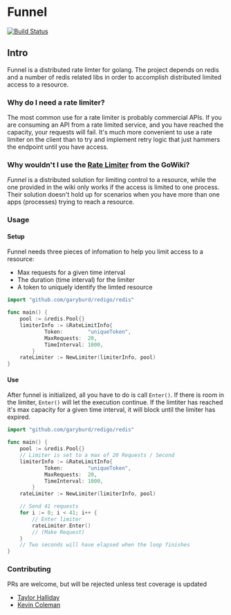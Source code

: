 Funnel
======
[![Build Status](https://travis-ci.org/meshhq/funnel.svg?branch=master)](https://travis-ci.org/meshhq/funnel)

Intro
-----

Funnel is a distributed rate limter for golang. The project depends on redis and a number of redis related libs in order to accomplish distributed limited access to a resource.

### Why do I need a rate limiter?
The most common use for a rate limiter is probably commercial APIs. If you are consuming an API from a rate limited service, and you have reached the capacity, your requests will fail. It's much more convenient to use a rate limiter on the client than to try and implement retry logic that just hammers the endpoint until you have access.

### Why wouldn't I use the [Rate Limiter](https://github.com/golang/go/wiki/RateLimiting) from the GoWiki?
*Funnel* is a distributed solution for limiting control to a resource, while the one provided in the wiki only works if the access is limited to one process. Their solution doesn't hold up for scenarios when you have more than one apps (processes) trying to reach a resource.

### Usage

#### Setup
Funnel needs three pieces of infomation to help you limit access to a resource:
- Max requests for a given time interval
- The duration (time interval) for the limiter
- A token to uniquely identify the limted resource
```go
import "github.com/garyburd/redigo/redis"

func main() {
    pool := &redis.Pool{}
    limiterInfo := &RateLimitInfo{
            Token:        "uniqueToken",
            MaxRequests:  20,
            TimeInterval: 1000,
        }
    rateLimiter := NewLimiter(limiterInfo, pool)    
}
```

#### Use
After funnel is initialized, all you have to do is call `Enter()`. If there is room in the limiter, `Enter()` will let the execution continue. If the limtiter has reached it's max capacity for a given time interval, it will block until the limiter has expired. 
```go
import "github.com/garyburd/redigo/redis"

func main() {
    pool := &redis.Pool{}
    // Limiter is set to a max of 20 Requests / Second
    limiterInfo := &RateLimitInfo{
            Token:        "uniqueToken",
            MaxRequests:  20,
            TimeInterval: 1000,
        }
    rateLimiter := NewLimiter(limiterInfo, pool)    

    // Send 41 requests
    for i := 0; i < 41; i++ {
        // Enter limiter
        rateLimiter.Enter()
        // (Make Request)
    }
    // Two seconds will have elapsed when the loop finishes
}
```

### Contributing
PRs are welcome, but will be rejected unless test coverage is updated
- [Taylor Halliday](https://github.com/tayhalla)
- [Kevin Coleman](https://github.com/kcoleman731)